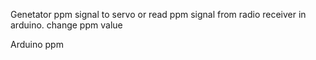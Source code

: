 Genetator ppm signal to servo or read ppm signal from radio receiver in arduino.
change ppm value

Arduino ppm